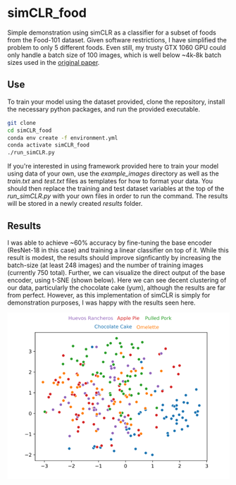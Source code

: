 # simCLR_food

Simple demonstration using simCLR as a classifier for a subset of foods from the Food-101 dataset. Given software restrictions, I have simplified the problem to only 5 different foods. Even still, my trusty GTX 1060 GPU could only handle a batch size of 100 images, which is well below ~4k-8k batch sizes used in the [original paper](https://arxiv.org/pdf/2002.05709.pdf).

## Use

To train your model using the dataset provided, clone the repository, install the necessary python packages, and run the provided executable. 

```bash
git clone 
cd simCLR_food
conda env create -f environment.yml
conda activate simCLR_food
./run_simCLR.py
```

If you're interested in using framework provided here to train your model using data of your own, use the *example_images* directory as well as the *train.txt* and *test.txt* files as templates for how to format your data. You should then replace the training and test dataset variables at the top of the *run_simCLR.py* with your own files in order to run the command. The results will be stored in a newly created *results* folder.

## Results

I was able to achieve ~60% accuracy by fine-tuning the base encoder (ResNet-18 in this case) and training a linear classifier on top of it. While this result is modest, the results should improve signficantly by increasing the batch-size (at least 248 images) and the number of training images (currently 750 total). Further, we can visualize the direct output of the base encoder, using t-SNE (shown below). Here we can see decent clustering of our data, particularly the chocolate cake (yum), although the results are far from perfect. However, as this implementation of simCLR is simply for demonstration purposes, I was happy with the results seen here.

![tsne](/example_images/tsne.png)
